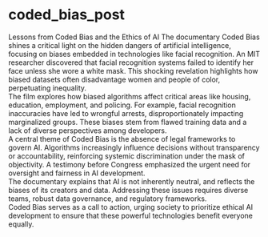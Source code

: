 # coded_bias_post

Lessons from Coded Bias and the Ethics of AI
The documentary Coded Bias shines a critical light on the hidden dangers of artificial intelligence, focusing on biases embedded in technologies like facial recognition. An MIT researcher discovered that facial recognition systems failed to identify her face unless she wore a white mask. This shocking revelation highlights how biased datasets often disadvantage women and people of color, perpetuating inequality. <br />
The film explores how biased algorithms affect critical areas like housing, education, employment, and policing. For example, facial recognition inaccuracies have led to wrongful arrests, disproportionately impacting marginalized groups. These biases stem from flawed training data and a lack of diverse perspectives among developers. <br />
A central theme of Coded Bias is the absence of legal frameworks to govern AI. Algorithms increasingly influence decisions without transparency or accountability, reinforcing systemic discrimination under the mask of objectivity. A testimony before Congress emphasized the urgent need for oversight and fairness in AI development. <br />
The documentary explains that AI is not inherently neutral, and reflects the biases of its creators and data. Addressing these issues requires diverse teams, robust data governance, and regulatory frameworks. <br />
Coded Bias serves as a call to action, urging society to prioritize ethical AI development to ensure that these powerful technologies benefit everyone equally. 
